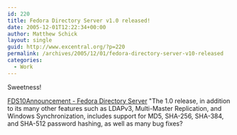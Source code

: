 ```yaml
---
id: 220
title: Fedora Directory Server v1.0 released!
date: 2005-12-01T12:22:34+00:00
author: Matthew Schick
layout: single
guid: http://www.excentral.org/?p=220
permalink: /archives/2005/12/01/fedora-directory-server-v10-released
categories:
  - Work
---
```

Sweetness!

<a href="http://directory.fedora.redhat.com/wiki/FDS10Announcement">FDS10Announcement - Fedora Directory Server</a>
"The 1.0 release, in addition to its many other features such as LDAPv3, Multi-Master Replication, and Windows Synchronization, includes support for MD5, SHA-256, SHA-384, and SHA-512 password hashing, as well as many bug fixes?